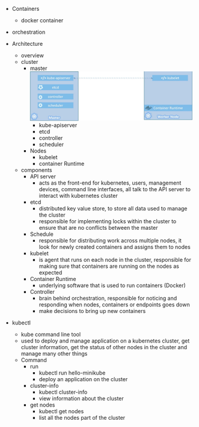 - Containers
    - docker container
- orchestration


- Architecture
    - overview 
    - cluster
        - master ![image info](master-worker.jpg)
            - kube-apiserver
            - etcd
            - controller
            - scheduler
        - Nodes
            - kubelet
            - container Runtime
    - components
        - API server
            - acts as the front-end for kubernetes, users, management devices, command line interfaces, all talk to the 
            API server to interact with kubernetes cluster
        - etcd
            - distributed key value store, to store all data used to manage the cluster
            - responsible for implementing locks within the cluster to ensure that are no conflicts between the master
        - Schedule
            - responsible for distributing work across multiple nodes, it look for newly created containers and assigns them to nodes
        - kubelet
            - is agent that runs on each node in the cluster, responsible for making sure that containers are running on the nodes as expected
        - Container Runtime
            - underlying software that is used to run containers (Docker)
        - Controller
            - brain behind orchestration, responsible for noticing and responding when nodes, containers or endpoints goes down
            - make decisions to bring up new containers

- kubectl
    - kube command line tool
    - used to deploy and manage application on a kubernetes cluster, get cluster information, get the status of other nodes in the cluster and manage many other things
    - Command
        - run
            - kubectl run hello-minikube
            - deploy an application on the cluster
        - cluster-info
            - kubectl cluster-info
            - view information about the cluster 
        - get nodes
            - kubectl get nodes
            - list all the nodes part of the cluster